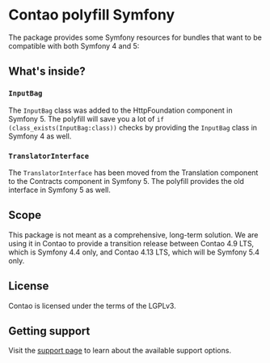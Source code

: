 # Contao polyfill Symfony

The package provides some Symfony resources for bundles that want to be
compatible with both Symfony 4 and 5:

## What's inside?

### `InputBag`

The `InputBag` class was added to the HttpFoundation component in Symfony 5.
The polyfill will save you a lot of `if (class_exists(InputBag:class))` checks
by providing the `InputBag` class in Symfony 4 as well.

### `TranslatorInterface`

The `TranslatorInterface` has been moved from the Translation component to the
Contracts component in Symfony 5. The polyfill provides the old interface in
Symfony 5 as well.

## Scope

This package is not meant as a comprehensive, long-term solution. We are using
it in Contao to provide a transition release between Contao 4.9 LTS, which is
Symfony 4.4 only, and Contao 4.13 LTS, which will be Symfony 5.4 only.

## License

Contao is licensed under the terms of the LGPLv3.

## Getting support

Visit the [support page][2] to learn about the available support options.

[1]: https://contao.org
[2]: https://contao.org/en/support.html

